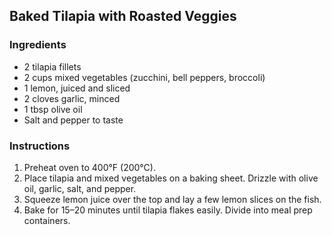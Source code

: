 ## Baked Tilapia with Roasted Veggies
### Ingredients
- 2 tilapia fillets
- 2 cups mixed vegetables (zucchini, bell peppers, broccoli)
- 1 lemon, juiced and sliced
- 2 cloves garlic, minced
- 1 tbsp olive oil
- Salt and pepper to taste

### Instructions
1. Preheat oven to 400°F (200°C).
2. Place tilapia and mixed vegetables on a baking sheet. Drizzle with olive oil, garlic, salt, and pepper.
3. Squeeze lemon juice over the top and lay a few lemon slices on the fish.
4. Bake for 15–20 minutes until tilapia flakes easily. Divide into meal prep containers.
